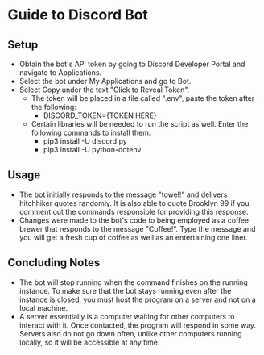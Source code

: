 # Guide to Discord Bot

## Setup
  - Obtain the bot's API token by going to Discord Developer Portal and navigate to Applications.
  - Select the bot under My Applications and go to Bot.
  - Select Copy under the text "Click to Reveal Token".
    - The token will be placed in a file called ".env", paste the token after the following:
      - DISCORD_TOKEN={TOKEN HERE}
    - Certain libraries will be needed to run the script as well. Enter the following commands to install them:
      - pip3 install -U discord.py
      - pip3 install -U python-dotenv

## Usage
  - The bot initially responds to the message "towel!" and delivers hitchhiker quotes randomly. It is also able to quote Brooklyn 99 if you comment out the commands responsible for providing this response.
  - Changes were made to the bot's code to being employed as a coffee brewer that responds to the message "Coffee!". Type the message and you will get a fresh cup of coffee as well as an entertaining one liner.

## Concluding Notes
  - The bot will stop running when the command finishes on the running instance. To make sure that the bot stays running even after the instance is closed, you must host the program on a server and not on a local machine.
  - A server essentially is a computer waiting for other computers to interact with it. Once contacted, the program will respond in some way. Servers also do not go down often, unlike other computers running locally, so it will be accessible at any time.
